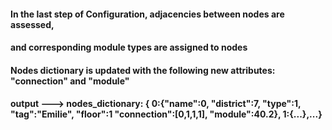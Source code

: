 #### In the last step of Configuration, adjacencies between nodes are assessed,
#### and corresponding module types are assigned to nodes
#### Nodes dictionary is updated with the following new attributes: "connection" and "module"
#### output ---> nodes_dictionary: { 0:{"name":0, "district":7, "type":1, "tag":"Emilie", "floor":1 "connection":[0,1,1,1], "module":40.2}, 1:{...},...}
